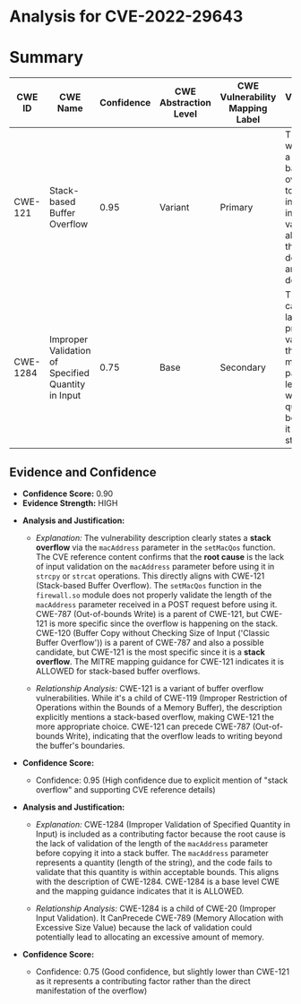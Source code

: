 # Analysis for CVE-2022-29643

# Summary
| CWE ID | CWE Name | Confidence | CWE Abstraction Level | CWE Vulnerability Mapping Label | CWE-Vulnerability Mapping Notes |
|---|---|---|---|---|---|
| CWE-121 | Stack-based Buffer Overflow | 0.95 | Variant | Primary | The primary weakness is a stack-based buffer overflow due to insufficient input validation, aligning with the description and CVE details. |
| CWE-1284 | Improper Validation of Specified Quantity in Input | 0.75 | Base | Secondary | The root cause is the lack of proper validation of the macAddress parameter length, which is a quantity, before using it in strcpy/strcat. |

## Evidence and Confidence

*   **Confidence Score:** 0.90
*   **Evidence Strength:** HIGH

- **Analysis and Justification:**  
  - *Explanation:* The vulnerability description clearly states a **stack overflow** via the `macAddress` parameter in the `setMacQos` function. The CVE reference content confirms that the **root cause** is the lack of input validation on the `macAddress` parameter before using it in `strcpy` or `strcat` operations. This directly aligns with CWE-121 (Stack-based Buffer Overflow). The `setMacQos` function in the `firewall.so` module does not properly validate the length of the `macAddress` parameter received in a POST request before using it. CWE-787 (Out-of-bounds Write) is a parent of CWE-121, but CWE-121 is more specific since the overflow is happening on the stack. CWE-120 (Buffer Copy without Checking Size of Input ('Classic Buffer Overflow')) is a parent of CWE-787 and also a possible candidate, but CWE-121 is the most specific since it is a **stack overflow**. The MITRE mapping guidance for CWE-121 indicates it is ALLOWED for stack-based buffer overflows.
  
  - *Relationship Analysis:* CWE-121 is a variant of buffer overflow vulnerabilities. While it's a child of CWE-119 (Improper Restriction of Operations within the Bounds of a Memory Buffer), the description explicitly mentions a stack-based overflow, making CWE-121 the more appropriate choice. CWE-121 can precede CWE-787 (Out-of-bounds Write), indicating that the overflow leads to writing beyond the buffer's boundaries.

- **Confidence Score:**  
  - Confidence: 0.95 (High confidence due to explicit mention of "stack overflow" and supporting CVE reference details)

- **Analysis and Justification:**  
  - *Explanation:* CWE-1284 (Improper Validation of Specified Quantity in Input) is included as a contributing factor because the root cause is the lack of validation of the length of the `macAddress` parameter before copying it into a stack buffer. The `macAddress` parameter represents a quantity (length of the string), and the code fails to validate that this quantity is within acceptable bounds. This aligns with the description of CWE-1284. CWE-1284 is a base level CWE and the mapping guidance indicates that it is ALLOWED.
  
  - *Relationship Analysis:* CWE-1284 is a child of CWE-20 (Improper Input Validation). It CanPrecede CWE-789 (Memory Allocation with Excessive Size Value) because the lack of validation could potentially lead to allocating an excessive amount of memory.

- **Confidence Score:**  
  - Confidence: 0.75 (Good confidence, but slightly lower than CWE-121 as it represents a contributing factor rather than the direct manifestation of the overflow)